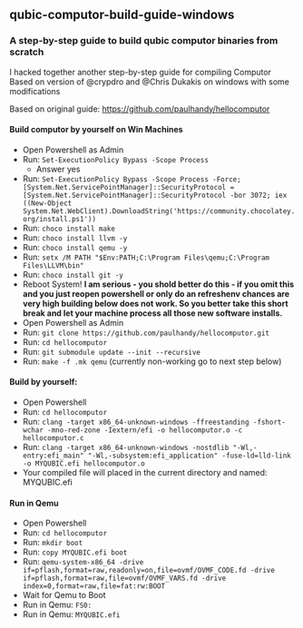 ## qubic-computor-build-guide-windows

### A step-by-step guide to build qubic computor binaries from scratch

I hacked together another step-by-step guide for compiling Computor Based on version of @crypdro and @Chris Dukakis on windows with some modifications  

Based on original guide: https://github.com/paulhandy/hellocomputor

#### Build computor by yourself on Win Machines
- Open Powershell as Admin 
- Run: ```Set-ExecutionPolicy Bypass -Scope Process```
    - Answer yes
- Run: ```Set-ExecutionPolicy Bypass -Scope Process -Force; [System.Net.ServicePointManager]::SecurityProtocol = [System.Net.ServicePointManager]::SecurityProtocol -bor 3072; iex ((New-Object System.Net.WebClient).DownloadString('https://community.chocolatey.org/install.ps1'))```
- Run: ```choco install make```
- Run: ```choco install llvm -y```
- Run: ```choco install qemu -y```
- Run: ```setx /M PATH "$Env:PATH;C:\Program Files\qemu;C:\Program Files\LLVM\bin"```
- Run: ```choco install git -y```
- Reboot System! **I am serious - you shold better do this - if you omit this and you just reopen powershell or only do an refreshenv chances are very high building below does not work. So you better take this short break and let your machine process all those new software installs.**
- Open Powershell as Admin
- Run: ```git clone https://github.com/paulhandy/hellocomputor.git```
- Run: ```cd hellocomputor```
- Run: ```git submodule update --init --recursive```
- Run: ```make -f .mk qemu``` (currently non-working go to next step below)

#### Build by yourself:
- Open Powershell
- Run: ```cd hellocomputor```
- Run: ```clang -target x86_64-unknown-windows -ffreestanding -fshort-wchar -mno-red-zone -Iextern/efi -o hellocomputor.o -c hellocomputor.c```
- Run: ```clang -target x86_64-unknown-windows -nostdlib "-Wl,-entry:efi_main" "-Wl,-subsystem:efi_application" -fuse-ld=lld-link -o MYQUBIC.efi hellocomputor.o```
- Your compiled file will placed in the current directory and named: MYQUBIC.efi 

#### Run in Qemu
- Open Powershell
- Run: ```cd hellocomputor```
- Run: ```mkdir boot```
- Run: ```copy MYQUBIC.efi boot```
- Run: ```qemu-system-x86_64 -drive if=pflash,format=raw,readonly=on,file=ovmf/OVMF_CODE.fd -drive if=pflash,format=raw,file=ovmf/OVMF_VARS.fd -drive index=0,format=raw,file=fat:rw:BOOT```
- Wait for Qemu to Boot
- Run in Qemu: ```FS0:```
- Run in Qemu: ```MYQUBIC.efi```
